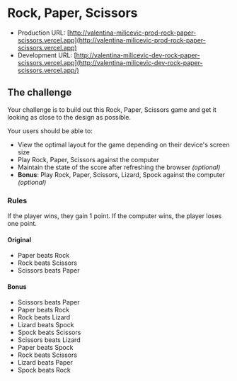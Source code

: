 # Rock, Paper, Scissors

- Production URL: [http://valentina-milicevic-prod-rock-paper-scissors.vercel.app](http://valentina-milicevic-prod-rock-paper-scissors.vercel.app)
- Development URL: [http://valentina-milicevic-dev-rock-paper-scissors.vercel.app](http://valentina-milicevic-dev-rock-paper-scissors.vercel.app/)

## The challenge

Your challenge is to build out this Rock, Paper, Scissors game and get it looking as close to the design as possible.

Your users should be able to:

- View the optimal layout for the game depending on their device's screen size
- Play Rock, Paper, Scissors against the computer
- Maintain the state of the score after refreshing the browser _(optional)_
- **Bonus**: Play Rock, Paper, Scissors, Lizard, Spock against the computer _(optional)_

### Rules

If the player wins, they gain 1 point. If the computer wins, the player loses one point.

#### Original

- Paper beats Rock
- Rock beats Scissors
- Scissors beats Paper

#### Bonus

- Scissors beats Paper
- Paper beats Rock
- Rock beats Lizard
- Lizard beats Spock
- Spock beats Scissors
- Scissors beats Lizard
- Paper beats Spock
- Rock beats Scissors
- Lizard beats Paper
- Spock beats Rock


